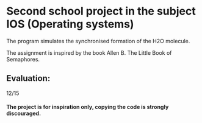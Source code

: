 # Second school project in the subject IOS (Operating systems)

The program simulates the synchronised formation of the H2O molecule.

The assignment is inspired by the book Allen B. The Little Book of Semaphores.

## Evaluation:
12/15

#### The project is for inspiration only, copying the code is strongly discouraged.
